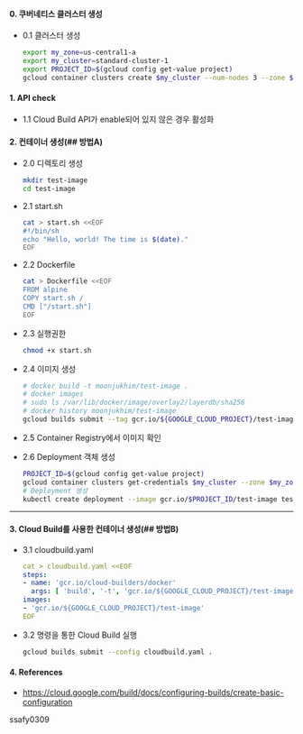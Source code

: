 #### 0. 쿠버네티스 클러스터 생성
  - 0.1 클러스터 생성
    ```bash
    export my_zone=us-central1-a
    export my_cluster=standard-cluster-1
    export PROJECT_ID=$(gcloud config get-value project)
    gcloud container clusters create $my_cluster --num-nodes 3 --zone $my_zone --enable-ip-alias
    ```

#### 1. API check 
  - 1.1 Cloud Build API가 enable되어 있지 않은 경우 활성화

#### 2. 컨테이너 생성(## 방법A)
  - 2.0 디렉토리 생성
    ```bash
    mkdir test-image
    cd test-image
    ```

  - 2.1 start.sh
    ```bash
    cat > start.sh <<EOF
    #!/bin/sh
    echo "Hello, world! The time is $(date)."
    EOF
    ```

  - 2.2 Dockerfile
    ```bash
    cat > Dockerfile <<EOF
    FROM alpine
    COPY start.sh /
    CMD ["/start.sh"]
    EOF
    ```

  - 2.3 실행권한
    ```bash
    chmod +x start.sh
    ```
  - 2.4 이미지 생성
    ```bash
    # docker build -t moonjukhim/test-image .
    # docker images
    # sudo ls /var/lib/docker/image/overlay2/layerdb/sha256
    # docker history moonjukhim/test-image
    gcloud builds submit --tag gcr.io/${GOOGLE_CLOUD_PROJECT}/test-image .
    ```
  - 2.5 Container Registry에서 이미지 확인
  - 2.6 Deployment 객체 생성
    ```bash
    PROJECT_ID=$(gcloud config get-value project)
    gcloud container clusters get-credentials $my_cluster --zone $my_zone --project $PROJECT_ID
    # Deployment 생성
    kubectl create deployment --image gcr.io/$PROJECT_ID/test-image test-image
    ```

---    

#### 3. Cloud Build를 사용한 컨테이너 생성(## 방법B)
  - 3.1 cloudbuild.yaml
    ```yaml
    cat > cloudbuild.yaml <<EOF
    steps:
    - name: 'gcr.io/cloud-builders/docker'
      args: [ 'build', '-t', 'gcr.io/${GOOGLE_CLOUD_PROJECT}/test-image', '.' ]
    images:
    - 'gcr.io/${GOOGLE_CLOUD_PROJECT}/test-image'
    EOF
    ```
  - 3.2 명령을 통한 Cloud Build 실행
    ```bash
    gcloud builds submit --config cloudbuild.yaml .
    ```
    
#### 4. References
  - https://cloud.google.com/build/docs/configuring-builds/create-basic-configuration
  
ssafy0309
